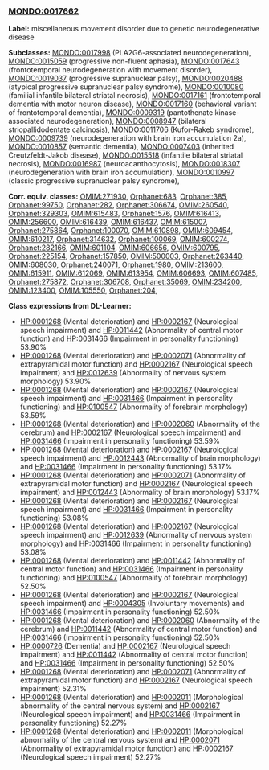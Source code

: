 
### [MONDO:0017662](http://purl.obolibrary.org/obo/MONDO_0017662)
**Label:** miscellaneous movement disorder due to genetic neurodegenerative disease

**Subclasses:** [MONDO:0017998](http://purl.obolibrary.org/obo/MONDO_0017998) (PLA2G6-associated neurodegeneration), [MONDO:0015059](http://purl.obolibrary.org/obo/MONDO_0015059) (progressive non-fluent aphasia), [MONDO:0017643](http://purl.obolibrary.org/obo/MONDO_0017643) (frontotemporal neurodegeneration with movement disorder), [MONDO:0019037](http://purl.obolibrary.org/obo/MONDO_0019037) (progressive supranuclear palsy), [MONDO:0020488](http://purl.obolibrary.org/obo/MONDO_0020488) (atypical progressive supranuclear palsy syndrome), [MONDO:0010080](http://purl.obolibrary.org/obo/MONDO_0010080) (familial infantile bilateral striatal necrosis), [MONDO:0017161](http://purl.obolibrary.org/obo/MONDO_0017161) (frontotemporal dementia with motor neuron disease), [MONDO:0017160](http://purl.obolibrary.org/obo/MONDO_0017160) (behavioral variant of frontotemporal dementia), [MONDO:0009319](http://purl.obolibrary.org/obo/MONDO_0009319) (pantothenate kinase-associated neurodegeneration), [MONDO:0008947](http://purl.obolibrary.org/obo/MONDO_0008947) (bilateral striopallidodentate calcinosis), [MONDO:0011706](http://purl.obolibrary.org/obo/MONDO_0011706) (Kufor-Rakeb syndrome), [MONDO:0009739](http://purl.obolibrary.org/obo/MONDO_0009739) (neurodegeneration with brain iron accumulation 2a), [MONDO:0010857](http://purl.obolibrary.org/obo/MONDO_0010857) (semantic dementia), [MONDO:0007403](http://purl.obolibrary.org/obo/MONDO_0007403) (inherited Creutzfeldt-Jakob disease), [MONDO:0015518](http://purl.obolibrary.org/obo/MONDO_0015518) (infantile bilateral striatal necrosis), [MONDO:0016987](http://purl.obolibrary.org/obo/MONDO_0016987) (neuroacanthocytosis), [MONDO:0018307](http://purl.obolibrary.org/obo/MONDO_0018307) (neurodegeneration with brain iron accumulation), [MONDO:0010997](http://purl.obolibrary.org/obo/MONDO_0010997) (classic progressive supranuclear palsy syndrome), 

**Corr. equiv. classes:** [OMIM:271930](http://purl.obolibrary.org/obo/OMIM_271930), [Orphanet:683](http://www.orpha.net/ORDO/Orphanet_683), [Orphanet:385](http://www.orpha.net/ORDO/Orphanet_385), [Orphanet:99750](http://www.orpha.net/ORDO/Orphanet_99750), [Orphanet:282](http://www.orpha.net/ORDO/Orphanet_282), [Orphanet:306674](http://www.orpha.net/ORDO/Orphanet_306674), [OMIM:260540](http://purl.obolibrary.org/obo/OMIM_260540), [Orphanet:329303](http://www.orpha.net/ORDO/Orphanet_329303), [OMIM:615483](http://purl.obolibrary.org/obo/OMIM_615483), [Orphanet:1576](http://www.orpha.net/ORDO/Orphanet_1576), [OMIM:616413](http://purl.obolibrary.org/obo/OMIM_616413), [OMIM:256600](http://purl.obolibrary.org/obo/OMIM_256600), [OMIM:616439](http://purl.obolibrary.org/obo/OMIM_616439), [OMIM:616437](http://purl.obolibrary.org/obo/OMIM_616437), [OMIM:615007](http://purl.obolibrary.org/obo/OMIM_615007), [Orphanet:275864](http://www.orpha.net/ORDO/Orphanet_275864), [Orphanet:100070](http://www.orpha.net/ORDO/Orphanet_100070), [OMIM:610898](http://purl.obolibrary.org/obo/OMIM_610898), [OMIM:609454](http://purl.obolibrary.org/obo/OMIM_609454), [OMIM:610217](http://purl.obolibrary.org/obo/OMIM_610217), [Orphanet:314632](http://www.orpha.net/ORDO/Orphanet_314632), [Orphanet:100069](http://www.orpha.net/ORDO/Orphanet_100069), [OMIM:600274](http://purl.obolibrary.org/obo/OMIM_600274), [Orphanet:282166](http://www.orpha.net/ORDO/Orphanet_282166), [OMIM:601104](http://purl.obolibrary.org/obo/OMIM_601104), [OMIM:606656](http://purl.obolibrary.org/obo/OMIM_606656), [OMIM:600795](http://purl.obolibrary.org/obo/OMIM_600795), [Orphanet:225154](http://www.orpha.net/ORDO/Orphanet_225154), [Orphanet:157850](http://www.orpha.net/ORDO/Orphanet_157850), [OMIM:500003](http://purl.obolibrary.org/obo/OMIM_500003), [Orphanet:263440](http://www.orpha.net/ORDO/Orphanet_263440), [OMIM:608030](http://purl.obolibrary.org/obo/OMIM_608030), [Orphanet:240071](http://www.orpha.net/ORDO/Orphanet_240071), [Orphanet:1980](http://www.orpha.net/ORDO/Orphanet_1980), [OMIM:213600](http://purl.obolibrary.org/obo/OMIM_213600), [OMIM:615911](http://purl.obolibrary.org/obo/OMIM_615911), [OMIM:612069](http://purl.obolibrary.org/obo/OMIM_612069), [OMIM:613954](http://purl.obolibrary.org/obo/OMIM_613954), [OMIM:606693](http://purl.obolibrary.org/obo/OMIM_606693), [OMIM:607485](http://purl.obolibrary.org/obo/OMIM_607485), [Orphanet:275872](http://www.orpha.net/ORDO/Orphanet_275872), [Orphanet:306708](http://www.orpha.net/ORDO/Orphanet_306708), [Orphanet:35069](http://www.orpha.net/ORDO/Orphanet_35069), [OMIM:234200](http://purl.obolibrary.org/obo/OMIM_234200), [OMIM:123400](http://purl.obolibrary.org/obo/OMIM_123400), [OMIM:105550](http://purl.obolibrary.org/obo/OMIM_105550), [Orphanet:204](http://www.orpha.net/ORDO/Orphanet_204), 

**Class expressions from DL-Learner:**

- [HP:0001268](http://purl.obolibrary.org/obo/HP_0001268) (Mental deterioration) and [HP:0002167](http://purl.obolibrary.org/obo/HP_0002167) (Neurological speech impairment) and [HP:0011442](http://purl.obolibrary.org/obo/HP_0011442) (Abnormality of central motor function) and [HP:0031466](http://purl.obolibrary.org/obo/HP_0031466) (Impairment in personality functioning) 53.90%
- [HP:0001268](http://purl.obolibrary.org/obo/HP_0001268) (Mental deterioration) and [HP:0002071](http://purl.obolibrary.org/obo/HP_0002071) (Abnormality of extrapyramidal motor function) and [HP:0002167](http://purl.obolibrary.org/obo/HP_0002167) (Neurological speech impairment) and [HP:0012639](http://purl.obolibrary.org/obo/HP_0012639) (Abnormality of nervous system morphology) 53.90%
- [HP:0001268](http://purl.obolibrary.org/obo/HP_0001268) (Mental deterioration) and [HP:0002167](http://purl.obolibrary.org/obo/HP_0002167) (Neurological speech impairment) and [HP:0031466](http://purl.obolibrary.org/obo/HP_0031466) (Impairment in personality functioning) and [HP:0100547](http://purl.obolibrary.org/obo/HP_0100547) (Abnormality of forebrain morphology) 53.59%
- [HP:0001268](http://purl.obolibrary.org/obo/HP_0001268) (Mental deterioration) and [HP:0002060](http://purl.obolibrary.org/obo/HP_0002060) (Abnormality of the cerebrum) and [HP:0002167](http://purl.obolibrary.org/obo/HP_0002167) (Neurological speech impairment) and [HP:0031466](http://purl.obolibrary.org/obo/HP_0031466) (Impairment in personality functioning) 53.59%
- [HP:0001268](http://purl.obolibrary.org/obo/HP_0001268) (Mental deterioration) and [HP:0002167](http://purl.obolibrary.org/obo/HP_0002167) (Neurological speech impairment) and [HP:0012443](http://purl.obolibrary.org/obo/HP_0012443) (Abnormality of brain morphology) and [HP:0031466](http://purl.obolibrary.org/obo/HP_0031466) (Impairment in personality functioning) 53.17%
- [HP:0001268](http://purl.obolibrary.org/obo/HP_0001268) (Mental deterioration) and [HP:0002071](http://purl.obolibrary.org/obo/HP_0002071) (Abnormality of extrapyramidal motor function) and [HP:0002167](http://purl.obolibrary.org/obo/HP_0002167) (Neurological speech impairment) and [HP:0012443](http://purl.obolibrary.org/obo/HP_0012443) (Abnormality of brain morphology) 53.17%
- [HP:0001268](http://purl.obolibrary.org/obo/HP_0001268) (Mental deterioration) and [HP:0002167](http://purl.obolibrary.org/obo/HP_0002167) (Neurological speech impairment) and [HP:0031466](http://purl.obolibrary.org/obo/HP_0031466) (Impairment in personality functioning) 53.08%
- [HP:0001268](http://purl.obolibrary.org/obo/HP_0001268) (Mental deterioration) and [HP:0002167](http://purl.obolibrary.org/obo/HP_0002167) (Neurological speech impairment) and [HP:0012639](http://purl.obolibrary.org/obo/HP_0012639) (Abnormality of nervous system morphology) and [HP:0031466](http://purl.obolibrary.org/obo/HP_0031466) (Impairment in personality functioning) 53.08%
- [HP:0001268](http://purl.obolibrary.org/obo/HP_0001268) (Mental deterioration) and [HP:0011442](http://purl.obolibrary.org/obo/HP_0011442) (Abnormality of central motor function) and [HP:0031466](http://purl.obolibrary.org/obo/HP_0031466) (Impairment in personality functioning) and [HP:0100547](http://purl.obolibrary.org/obo/HP_0100547) (Abnormality of forebrain morphology) 52.50%
- [HP:0001268](http://purl.obolibrary.org/obo/HP_0001268) (Mental deterioration) and [HP:0002167](http://purl.obolibrary.org/obo/HP_0002167) (Neurological speech impairment) and [HP:0004305](http://purl.obolibrary.org/obo/HP_0004305) (Involuntary movements) and [HP:0031466](http://purl.obolibrary.org/obo/HP_0031466) (Impairment in personality functioning) 52.50%
- [HP:0001268](http://purl.obolibrary.org/obo/HP_0001268) (Mental deterioration) and [HP:0002060](http://purl.obolibrary.org/obo/HP_0002060) (Abnormality of the cerebrum) and [HP:0011442](http://purl.obolibrary.org/obo/HP_0011442) (Abnormality of central motor function) and [HP:0031466](http://purl.obolibrary.org/obo/HP_0031466) (Impairment in personality functioning) 52.50%
- [HP:0000726](http://purl.obolibrary.org/obo/HP_0000726) (Dementia) and [HP:0002167](http://purl.obolibrary.org/obo/HP_0002167) (Neurological speech impairment) and [HP:0011442](http://purl.obolibrary.org/obo/HP_0011442) (Abnormality of central motor function) and [HP:0031466](http://purl.obolibrary.org/obo/HP_0031466) (Impairment in personality functioning) 52.50%
- [HP:0001268](http://purl.obolibrary.org/obo/HP_0001268) (Mental deterioration) and [HP:0002071](http://purl.obolibrary.org/obo/HP_0002071) (Abnormality of extrapyramidal motor function) and [HP:0002167](http://purl.obolibrary.org/obo/HP_0002167) (Neurological speech impairment) 52.31%
- [HP:0001268](http://purl.obolibrary.org/obo/HP_0001268) (Mental deterioration) and [HP:0002011](http://purl.obolibrary.org/obo/HP_0002011) (Morphological abnormality of the central nervous system) and [HP:0002167](http://purl.obolibrary.org/obo/HP_0002167) (Neurological speech impairment) and [HP:0031466](http://purl.obolibrary.org/obo/HP_0031466) (Impairment in personality functioning) 52.27%
- [HP:0001268](http://purl.obolibrary.org/obo/HP_0001268) (Mental deterioration) and [HP:0002011](http://purl.obolibrary.org/obo/HP_0002011) (Morphological abnormality of the central nervous system) and [HP:0002071](http://purl.obolibrary.org/obo/HP_0002071) (Abnormality of extrapyramidal motor function) and [HP:0002167](http://purl.obolibrary.org/obo/HP_0002167) (Neurological speech impairment) 52.27%


